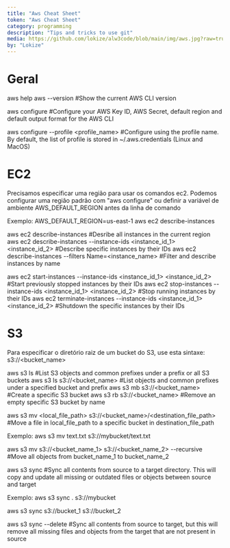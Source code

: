 ```yaml
---
title: "Aws Cheat Sheet"
token: "Aws Cheat Sheet"
category: programming
description: "Tips and tricks to use git"
media: https://github.com/lokize/alw3code/blob/main/img/aws.jpg?raw=true
by: "Lokize"
---
```



# Geral

aws help
aws --version #Show the current AWS CLI version

aws configure #Configure your AWS Key ID, AWS Secret, default region and default output format for the AWS CLI

aws configure --profile <profile_name> #Configure using the profile name. By default, the list of profile is stored in ~/.aws.credentials (Linux and MacOS)

# EC2

Precisamos especificar uma região para usar os comandos ec2. Podemos configurar uma região padrão com "aws configure" ou definir a variável de ambiente AWS_DEFAULT_REGION antes da linha de comando

Exemplo: AWS_DEFAULT_REGION=us-east-1 aws ec2 describe-instances

aws ec2 describe-instances #Desribe all instances in the current region
aws ec2 describe-instances --instance-ids <instance_id_1> <instance_id_2> #Describe specific instances by their IDs
aws ec2 describe-instances --filters Name=<instance_name> #Filter and describe instances by name

aws ec2 start-instances --instance-ids <instance_id_1> <instance_id_2> #Start previously stopped instances by their IDs
aws ec2 stop-instances --instance-ids <instance_id_1> <instance_id_2> #Stop running instances by their IDs
aws ec2 terminate-instances --instance-ids <instance_id_1> <instance_id_2> #Shutdown the specific instances by their IDs

# S3

Para especificar o diretório raiz de um bucket do S3, use esta sintaxe: s3://<bucket_name>

aws s3 ls #List S3 objects and common prefixes under a prefix or all S3 buckets
aws s3 ls s3://<bucket_name> #List objects and common prefixes under a specified bucket and prefix
aws s3 mb s3://<bucket_name> #Create a specific S3 bucket
aws s3 rb s3://<bucket_name> #Remove an empty specific S3 bucket by name

aws s3 mv <local_file_path> s3://<bucket_name>/<destination_file_path> #Move a file in local_file_path to a specific bucket in destination_file_path

Exemplo: aws s3 mv text.txt s3://mybucket/text.txt

aws s3 mv s3://<bucket_name_1> s3://<bucket_name_2> --recursive #Move all objects from bucket_name_1 to bucket_name_2

aws s3 sync <source> <target> #Sync all contents from source to a target directory. This will copy and update all missing or outdated files or objects between source and target

Exemplo: aws s3 sync . s3://mybucket

aws s3 sync s3://bucket_1 s3://bucket_2

aws s3 sync <source> <target> --delete #Sync all contents from source to target, but this will remove all missing files and objects from the target that are not present in source
